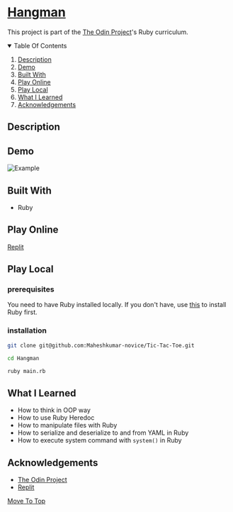 # [Hangman](https://en.wikipedia.org/wiki/Hangman_(game))
This project is part of the [The Odin Project](https://www.theodinproject.com/paths/full-stack-ruby-on-rails/courses/ruby-programming/lessons/hangman)'s Ruby curriculum.

<details open="open">
  <summary>Table Of Contents</summary>
  <ol>
    <li>
      <a href="#description">Description</a>
    </li>
    <li>
      <a href="#demo">Demo</a>
    </li>
    <li>
      <a href="#built-with">Built With</a>
    </li>
    <li>
      <a href="#play-online">Play Online</a>
    </li>
    <li>
      <a href="#play-local">Play Local</a>
    </li>
    <li>
      <a href="#what-i-learned">What I Learned</a>
    </li>
     <li>
      <a href="#acknowledgements">Acknowledgements</a>
    </li>
  </ol>
</details>

## Description
  

## Demo
![Example](./assets/example.gif)
</br>

## Built With
* Ruby

## Play Online
[Replit](https://replit.com/@MaheshkumarP/Hangman)

## Play Local
### prerequisites
You need to have Ruby installed locally. If you don't have, use [this](https://www.theodinproject.com/paths/full-stack-ruby-on-rails/courses/ruby-programming/lessons/installing-ruby-ruby-programming) to install Ruby first.
### installation
```sh
git clone git@github.com:Maheshkumar-novice/Tic-Tac-Toe.git
```
```sh
cd Hangman
```
```sh
ruby main.rb
```

## What I Learned
* How to think in OOP way
* How to use Ruby Heredoc
* How to manipulate files with Ruby
* How to serialize and deserialize to and from YAML in Ruby
* How to execute system command with `system()` in Ruby

## Acknowledgements
* [The Odin Project](https://theodinproject.com)
* [Replit](https://replit.com)

[Move To Top](#hangman)

